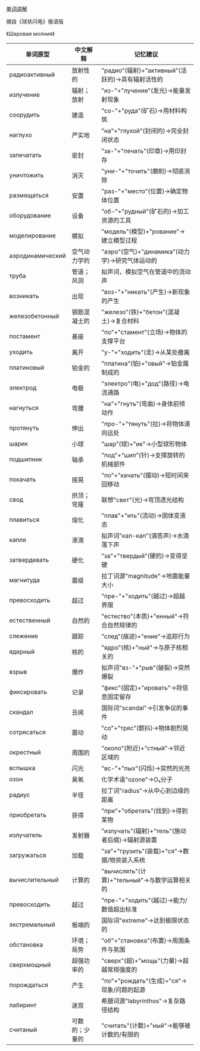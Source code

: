 [单词讲解](https://www.bilibili.com/audio/au4863636?type=1?type=6)

摘自《球状闪电》俄语版

《Шаровая молния》

| 单词原型            | 中文解释               | 记忆建议                                   |
|--------------------|----------------------|------------------------------------------|
| радиоактивный      | 放射性的              | "радио"(辐射)+"активный"(活跃的)→具有辐射活性的 |
| излучение          | 辐射；放射            | "из-"+"лучение"(发光)→能量发射现象          |
| соорудить          | 建造                 | "со-"+"руда"(矿石)→用材料构筑               |
| наглухо            | 严实地               | "на"+"глухой"(封闭的)→完全封闭状态          |
| запечатать         | 密封                 | "за-"+"печать"(印章)→用印封存               |
| уничтожить         | 消灭                 | "уни-"+"точить"(磨削)→彻底消除              |
| размещаться        | 安置                 | "раз-"+"место"(位置)→确定物体位置            |
| оборудование       | 设备                 | "об-"+"рудный"(矿石的)→加工资源的工具        |
| моделирование      | 模拟                 | "модель"(模型)+"рование"→建立模型过程       |
| аэродинамический   | 空气动力学的          | "аэро"(空气)+"динамика"(动力学)→研究气体运动的 |
| труба              | 管道；风洞            | 拟声词，模拟空气在管道中的流动声             |
| возникать          | 出现                 | "воз-"+"никать"(产生)→新现象的产生          |
| железобетонный     | 钢筋混凝土的          | "железо"(铁)+"бетон"(混凝土)→复合材料        |
| постамент          | 基座                 | "по"+"стамент"(立场)→物体的支撑平台          |
| уходить            | 离开                 | "у-"+"ходить"(走)→从某处撤离                |
| платиновый         | 铂金的               | "платина"(铂)+"овый"→铂金属制成的            |
| электрод           | 电极                 | "электро"(电)+"дод"(路径)→电流通路           |
| нагнуться          | 弯腰                 | "на"+"гнуть"(弯曲)→身体前倾动作             |
| протянуть          | 伸出                 | "про-"+"тянуть"(拉)→将物体递向远处           |
| шарик              | 小球                 | "шар"(球)+"ик"→小型球形物体                 |
| подшипник         | 轴承                 | "под"+"шип"(针)→支撑旋转的机械部件          |
| покачать          | 摇晃                 | "по"+"качать"(摆动)→短时间来回移动          |
| свод             | 拱顶；穹窿           | 联想"свет"(光)→穹顶透光结构                |
| плавиться         | 熔化                 | "плав"+"ить"(流动)→固体变液态               |
| капля            | 液滴                 | 拟声词"кап-кап"(滴答声)→水滴落下声          |
| затвердевать      | 硬化                 | "за"+"твердый"(硬的)→变得坚硬               |
| магнитуда         | 震级                 | 拉丁词源"magnitude"→地震能量大小            |
| превосходить      | 超过                 | "пре-"+"ходить"(越过)→超越界限              |
| естественный      | 自然的               | "естество"(本质)+"енный"→符合自然规律的      |
| слежение          | 跟踪                 | "след"(痕迹)+"ение"→追踪行为                |
| ядерный           | 核的                 | "ядро"(核)+"ный"→与原子核相关的             |
| взрыв             | 爆炸                 | 拟声词"вз-"+"рыв"(破裂)→突然爆裂            |
| фиксировать       | 记录                 | "фикс"(固定)+"ировать"→将信息固定留存        |
| скандал           | 丑闻                 | 国际词"scandal"→引发争议的事件               |
| сотрясаться       | 震动                 | "со"+"тряс"(颤抖)→物体剧烈晃动              |
| окрестный         | 周围的               | "около"(附近)+"стный"→邻近区域的             |
| вспышка           | 闪光                 | "вс-"+"пых"(闪烁)→突然的光亮                |
| озон              | 臭氧                 | 化学术语"ozone"→O₃分子                      |
| радиус            | 半径                 | 拉丁词"radius"→从中心到边缘的距离            |
| приобретать       | 获得                 | "при"+"обретать"(找到)→得到某物             |
| излучатель        | 发射器               | "излучать"(辐射)+"тель"(施动者后缀)→辐射源装置 |
| загружаться       | 加载                 | "за"+"грузить"(装载)+"ся"→数据/物资装入系统  |
| вычислительный    | 计算的               | "вычислять"(计算)+"тельный"→与数学运算相关的  |
| превосходить      | 超过                 | "пре-"+"ходить"(越过)→能力/数值超出标准       |
| экстремальный     | 极端的               | 国际词"extreme"→达到极限状态的               |
| обстановка        | 环境；局势           | "об"+"становка"(布置)→周围条件与氛围         |
| сверхмощный       | 超强功率的           | "сверх"(超)+"мощь"(力量)→超越常规强度的      |
| порождаться       | 产生                 | "по"+"рождать"(生成)+"ся"→现象/问题的起源     |
| лабиринт          | 迷宫                 | 希腊词源"labyrinthos"→复杂路径结构           |
| считаный          | 可数的；少量的       | "считать"(计数)+"ный"→能够被计数的/有限的    |